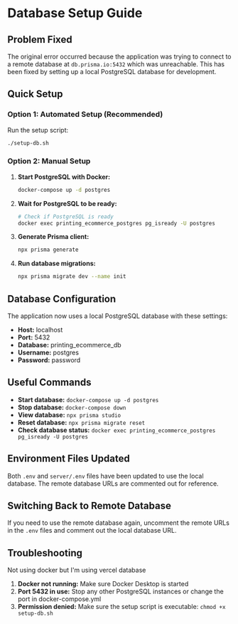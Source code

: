 # Database Setup Guide

## Problem Fixed
The original error occurred because the application was trying to connect to a remote database at `db.prisma.io:5432` which was unreachable. This has been fixed by setting up a local PostgreSQL database for development.

## Quick Setup

### Option 1: Automated Setup (Recommended)
Run the setup script:
```bash
./setup-db.sh
```

### Option 2: Manual Setup

1. **Start PostgreSQL with Docker:**
   ```bash
   docker-compose up -d postgres
   ```

2. **Wait for PostgreSQL to be ready:**
   ```bash
   # Check if PostgreSQL is ready
   docker exec printing_ecommerce_postgres pg_isready -U postgres
   ```

3. **Generate Prisma client:**
   ```bash
   npx prisma generate
   ```

4. **Run database migrations:**
   ```bash
   npx prisma migrate dev --name init
   ```

## Database Configuration

The application now uses a local PostgreSQL database with these settings:
- **Host:** localhost
- **Port:** 5432
- **Database:** printing_ecommerce_db
- **Username:** postgres
- **Password:** password

## Useful Commands

- **Start database:** `docker-compose up -d postgres`
- **Stop database:** `docker-compose down`
- **View database:** `npx prisma studio`
- **Reset database:** `npx prisma migrate reset`
- **Check database status:** `docker exec printing_ecommerce_postgres pg_isready -U postgres`

## Environment Files Updated

Both `.env` and `server/.env` files have been updated to use the local database. The remote database URLs are commented out for reference.

## Switching Back to Remote Database

If you need to use the remote database again, uncomment the remote URLs in the `.env` files and comment out the local database URL.

## Troubleshooting
Not using docker but I'm using vercel database
1. **Docker not running:** Make sure Docker Desktop is started
2. **Port 5432 in use:** Stop any other PostgreSQL instances or change the port in docker-compose.yml
3. **Permission denied:** Make sure the setup script is executable: `chmod +x setup-db.sh`